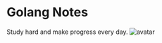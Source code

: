 # Golang Notes

Study hard and make progress every day.
![avatar](https://lh3.googleusercontent.com/proxy/iwTW4q74MCOAgQBLq1BlpXMbQcoES8xqlMYYF6QBigkklY1bVdxB2YOlyRnMxaB2mYTijZrQE3LfYRuPFvRPzLUxgzptLDj8f0XqbLiiLUMvBKXj4h55yKU)
